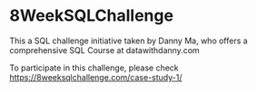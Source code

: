 # 8WeekSQLChallenge

This a SQL challenge initiative taken by Danny Ma, who offers a comprehensive SQL Course at datawithdanny.com

To participate in this challenge, please check https://8weeksqlchallenge.com/case-study-1/
